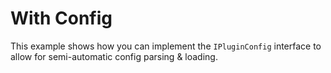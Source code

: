 ﻿# With Config
This example shows how you can implement the `IPluginConfig` interface to allow for semi-automatic config parsing & loading.